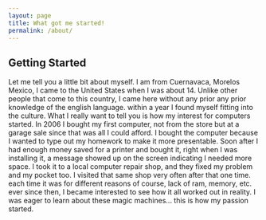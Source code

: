 ```yaml
---
layout: page
title: What got me started!
permalink: /about/
---
```


## Getting Started
Let me tell you a little bit about myself. I am from Cuernavaca, Morelos Mexico, I came to the United States when I was about 14. Unlike other people that come to this country, I came here without any prior any prior knowledge of the english language. within a year I found myself fitting into the culture.
What I really want to tell you is how my interest for computers started. In 2006 I bought my first computer, not from the store but at a garage sale since that was all I could afford. I bought the computer because I wanted to type out my homework to make it more presentable. Soon after I had enough money saved for a printer and bought it, right when I was installing it, a message showed up on the screen indicating I needed more space. I took it to a local computer repair shop, and they fixed my problem and my pocket too. I visited that same shop very often after that one time. each time it was for different reasons of course, lack of ram, memory, etc. ever since then, I became interested to see how it all worked out in reality. I was eager to learn about these magic machines... this is how my passion started.
